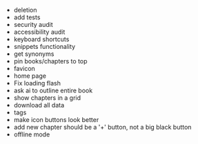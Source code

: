 - deletion
- add tests
- security audit
- accessibility audit
- keyboard shortcuts
- snippets functionality
- get synonyms
- pin books/chapters to top
- favicon
- home page
- Fix loading flash
- ask ai to outline entire book
- show chapters in a grid
- download all data
- tags
- make icon buttons look better
- add new chapter should be a '+' button, not a big black button
- offline mode